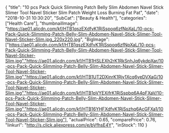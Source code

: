 {
	"title": "10 pcs Pack Quick Slimming Patch Belly Slim Abdomen Navel Stick Slimer Tool Navel Sticker Slim Patch Weight Loss Burning Fat Pat",
	"date": "2018-10-31 10:30:20",
	"SubCat": ["Beauty & Health"],
	"categories": ["Health Care"],
	"thumbnailImage": "https://ae01.alicdn.com/kf/HTB1qszEXdfvK1RjSspoq6zfNpXaL/10-pcs-Pack-Quick-Slimming-Patch-Belly-Slim-Abdomen-Navel-Stick-Slimer-Tool-Navel-Sticker-Slim.jpg_220x220.jpg",
	"BigImage": ["https://ae01.alicdn.com/kf/HTB1qszEXdfvK1RjSspoq6zfNpXaL/10-pcs-Pack-Quick-Slimming-Patch-Belly-Slim-Abdomen-Navel-Stick-Slimer-Tool-Navel-Sticker-Slim.jpg","https://ae01.alicdn.com/kf/HTB1HSLEXh2rK1RkSnhJq6ykdpXar/10-pcs-Pack-Quick-Slimming-Patch-Belly-Slim-Abdomen-Navel-Stick-Slimer-Tool-Navel-Sticker-Slim.jpg","https://ae01.alicdn.com/kf/HTB1UT2DXinrK1Rjy1Xcq6yeDVXaG/10-pcs-Pack-Quick-Slimming-Patch-Belly-Slim-Abdomen-Navel-Stick-Slimer-Tool-Navel-Sticker-Slim.jpg","https://ae01.alicdn.com/kf/HTB1pVYEXifrK1RjSspbq6A4pFXaV/10-pcs-Pack-Quick-Slimming-Patch-Belly-Slim-Abdomen-Navel-Stick-Slimer-Tool-Navel-Sticker-Slim.jpg","https://ae01.alicdn.com/kf/HTB16YHFXdfvK1RjSszhq6AcGFXa1/10-pcs-Pack-Quick-Slimming-Patch-Belly-Slim-Abdomen-Navel-Stick-Slimer-Tool-Navel-Sticker-Slim.jpg"],
	"actualPrice": 0.65,
	"comparePrice": 0.76,
	"linkurl": "http://s.click.aliexpress.com/e/bVfhsE4Y",
	"inStock": 110
}
